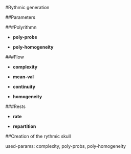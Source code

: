 #Rythmic generation

##Parameters

###Polyrithmn

- **poly-probs**
  
- **poly-homogeneity**

###Flow

- **complexity**
  
- **mean-val**

- **continuity**

- **homogeneity**

###Rests

- **rate**

- **repartition**


##Creation of the rythmic skull

used-params: complexity, poly-probs, poly-homogeneity 
